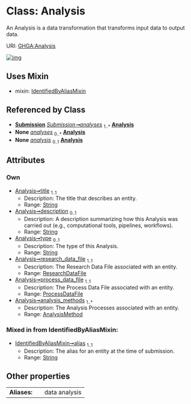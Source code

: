 
# Class: Analysis


An Analysis is a data transformation that transforms input data to output data.

URI: [GHGA:Analysis](https://w3id.org/GHGA/Analysis)


[![img](https://yuml.me/diagram/nofunky;dir:TB/class/[Submission],[ResearchDataFile],[ProcessDataFile],[IdentifiedByAliasMixin],[AnalysisMethod],[AnalysisMethod]<analysis_methods%201..*-%20[Analysis&#124;title:string;description:string%20%3F;type:string%20%3F;alias:string],[ProcessDataFile]<process_data_file%201..1-%20[Analysis],[ResearchDataFile]<research_data_file%201..1-%20[Analysis],[Submission]++-%20analyses%201..*>[Analysis],[Submission]-%20analyses(i)%200..*>[Analysis],[Analysis]uses%20-.->[IdentifiedByAliasMixin])](https://yuml.me/diagram/nofunky;dir:TB/class/[Submission],[ResearchDataFile],[ProcessDataFile],[IdentifiedByAliasMixin],[AnalysisMethod],[AnalysisMethod]<analysis_methods%201..*-%20[Analysis&#124;title:string;description:string%20%3F;type:string%20%3F;alias:string],[ProcessDataFile]<process_data_file%201..1-%20[Analysis],[ResearchDataFile]<research_data_file%201..1-%20[Analysis],[Submission]++-%20analyses%201..*>[Analysis],[Submission]-%20analyses(i)%200..*>[Analysis],[Analysis]uses%20-.->[IdentifiedByAliasMixin])

## Uses Mixin

 *  mixin: [IdentifiedByAliasMixin](IdentifiedByAliasMixin.md)

## Referenced by Class

 *  **[Submission](Submission.md)** *[Submission➞analyses](Submission_analyses.md)*  <sub>1..\*</sub>  **[Analysis](Analysis.md)**
 *  **None** *[analyses](analyses.md)*  <sub>0..\*</sub>  **[Analysis](Analysis.md)**
 *  **None** *[analysis](analysis.md)*  <sub>0..1</sub>  **[Analysis](Analysis.md)**

## Attributes


### Own

 * [Analysis➞title](Analysis_title.md)  <sub>1..1</sub>
     * Description: The title that describes an entity.
     * Range: [String](types/String.md)
 * [Analysis➞description](Analysis_description.md)  <sub>0..1</sub>
     * Description: A description summarizing how this Analysis was carried out (e.g., computational tools, pipelines, workflows).
     * Range: [String](types/String.md)
 * [Analysis➞type](Analysis_type.md)  <sub>0..1</sub>
     * Description: The type of this Analysis.
     * Range: [String](types/String.md)
 * [Analysis➞research_data_file](Analysis_research_data_file.md)  <sub>1..1</sub>
     * Description: The Research Data File associated with an entity.
     * Range: [ResearchDataFile](ResearchDataFile.md)
 * [Analysis➞process_data_file](Analysis_process_data_file.md)  <sub>1..1</sub>
     * Description: The Process Data File associated with an entity.
     * Range: [ProcessDataFile](ProcessDataFile.md)
 * [Analysis➞analysis_methods](Analysis_analysis_methods.md)  <sub>1..\*</sub>
     * Description: The Analysis Processes associated with an entity.
     * Range: [AnalysisMethod](AnalysisMethod.md)

### Mixed in from IdentifiedByAliasMixin:

 * [IdentifiedByAliasMixin➞alias](IdentifiedByAliasMixin_alias.md)  <sub>1..1</sub>
     * Description: The alias for an entity at the time of submission.
     * Range: [String](types/String.md)

## Other properties

|  |  |  |
| --- | --- | --- |
| **Aliases:** | | data analysis |

